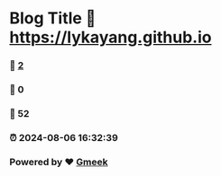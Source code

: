 # Blog Title :link: https://lykayang.github.io 
### :page_facing_up: [2](https://lykayang.github.io/tag.html) 
### :speech_balloon: 0 
### :hibiscus: 52 
### :alarm_clock: 2024-08-06 16:32:39 
### Powered by :heart: [Gmeek](https://github.com/Meekdai/Gmeek)
